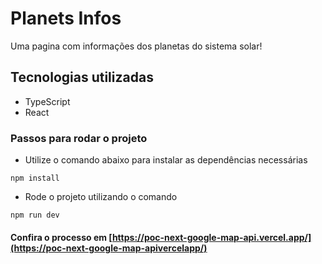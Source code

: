 # Planets Infos

Uma pagina com informações dos planetas do sistema solar! 


## Tecnologias utilizadas
- TypeScript
- React


### Passos para rodar o projeto
* Utilize o comando abaixo para instalar as dependências necessárias  
```
npm install
```

* Rode o projeto utilizando o comando

```
npm run dev
```


#### Confira o processo em [https://poc-next-google-map-api.vercel.app/](https://poc-next-google-map-apivercelapp/)

